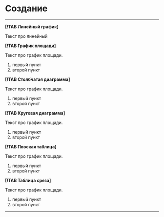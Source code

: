 # Создание

---

**[!TAB Линейный график]**

Текст про линейный

**[!TAB График площади]**

 Текст про график площади. 
1. первый пункт
1. второй пункт

**[!TAB Столбчатая диаграмма]**

 Текст про график площади. 
1. первый пункт
1. второй пункт

**[!TAB Круговая диаграмма]**

 Текст про график площади. 
1. первый пункт
1. второй пункт

**[!TAB Плоская таблица]**

 Текст про график площади. 
1. первый пункт
1. второй пункт

**[!TAB Таблица среза]**

 Текст про график площади. 
1. первый пункт
1. второй пункт

---



